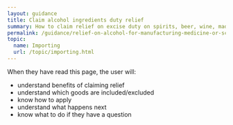 ```yaml
---
layout: guidance
title: Claim alcohol ingredients duty relief 
summary: How to claim relief on excise duty on spirits, beer, wine, made-wine, cider and perry.
permalink: /guidance/relief-on-alcohol-for-manufacturing-medicine-or-science.html
topic:
  name: Importing
  url: /topic/importing.html
---
```


When they have read this page, the user will:

- understand benefits of claiming relief
- understand which goods are included/excluded
- know how to apply
- understand what happens next
- know what to do if they have a question
